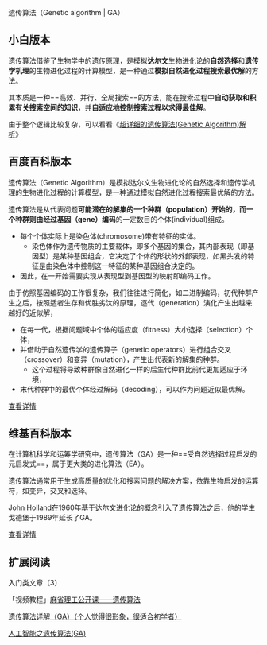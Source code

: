 遗传算法（Genetic algorithm | GA）



## 小白版本

遗传算法借鉴了生物学中的遗传原理，是模拟**达尔文**生物进化论的**自然选择**和**遗传学机理**的生物进化过程的计算模型，是一种通过**模拟自然进化过程搜索最优解**的方法。

其本质是一种==高效、并行、全局搜索==的方法，能在搜索过程中**自动获取和积累有关搜索空间的知识**，并**自适应地控制搜索过程以求得最佳解**。

由于整个逻辑比较复杂，可以看看《[超详细的遗传算法(Genetic Algorithm)解析](https://www.jianshu.com/p/ae5157c26af9)》

 

## 百度百科版本

遗传算法（Genetic Algorithm）是模拟达尔文生物进化论的自然选择和遗传学机理的生物进化过程的计算模型，是一种通过模拟自然进化过程搜索最优解的方法。

遗传算法是从代表问题**可能潜在的解集的一个种群（population）**开始的，而一个种群则由**经过基因（gene）编码**的一定数目的个体(individual)组成。

- 每个个体实际上是染色体(chromosome)带有特征的实体。
  - 染色体作为遗传物质的主要载体，即多个基因的集合，其内部表现（即基因型）是某种基因组合，它决定了个体的形状的外部表现，如黑头发的特征是由染色体中控制这一特征的某种基因组合决定的。
- 因此，在一开始需要实现从表现型到基因型的映射即编码工作。



由于仿照基因编码的工作很复杂，我们往往进行简化，如二进制编码，初代种群产生之后，按照适者生存和优胜劣汰的原理，逐代（generation）演化产生出越来越好的近似解，

- 在每一代，根据问题域中个体的适应度（fitness）大小选择（selection）个体，
- 并借助于自然遗传学的遗传算子（genetic operators）进行组合交叉（crossover）和变异（mutation），产生出代表新的解集的种群。
  - 这个过程将导致种群像自然进化一样的后生代种群比前代更加适应于环境，
- 末代种群中的最优个体经过解码（decoding），可以作为问题近似最优解。

[查看详情](https://baike.baidu.com/item/遗传算法/838140?fr=aladdin)

 

## 维基百科版本

在计算机科学和运筹学研究中，遗传算法（GA）是一种==受自然选择过程启发的元启发式==，属于更大类的进化算法（EA）。

遗传算法通常用于生成高质量的优化和搜索问题的解决方案，依靠生物启发的运算符，如变异，交叉和选择。

John Holland在1960年基于达尔文进化论的概念引入了遗传算法之后，他的学生戈德堡于1989年延长了GA。

[查看详情](https://en.wikipedia.org/wiki/Genetic_algorithm)

 

## 扩展阅读

入门类文章（3）

「视频教程」[麻省理工公开课——遗传算法](https://open.163.com/movie/2017/9/4/D/MCTMNN3UI_MCTMOUT4D.html)

[遗传算法详解（GA）（个人觉得很形象，很适合初学者）](https://blog.csdn.net/qq_31805821/article/details/79763326)

[人工智能之遗传算法(GA)](http://mp.ofweek.com/ai/a745673720186)

